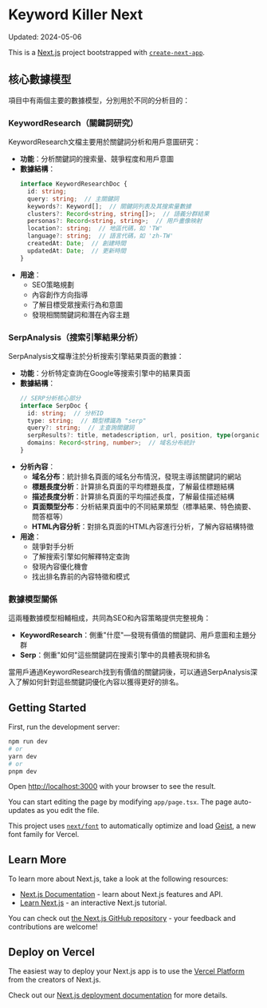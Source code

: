 # Keyword Killer Next

Updated: 2024-05-06

This is a [Next.js](https://nextjs.org) project bootstrapped with [`create-next-app`](https://nextjs.org/docs/app/api-reference/cli/create-next-app).

## 核心數據模型

項目中有兩個主要的數據模型，分別用於不同的分析目的：

### KeywordResearch（關鍵詞研究）

KeywordResearch文檔主要用於關鍵詞分析和用戶意圖研究：

- **功能**：分析關鍵詞的搜索量、競爭程度和用戶意圖
- **數據結構**：
  ```typescript
  interface KeywordResearchDoc {
    id: string;
    query: string;  // 主關鍵詞
    keywords?: Keyword[];  // 關鍵詞列表及其搜索量數據
    clusters?: Record<string, string[]>;  // 語義分群結果
    personas?: Record<string, string>;  // 用戶畫像映射
    location?: string;  // 地區代碼，如 'TW'
    language?: string;  // 語言代碼，如 'zh-TW'
    createdAt: Date;  // 創建時間
    updatedAt: Date;  // 更新時間
  }
  ```
- **用途**：
  - SEO策略規劃
  - 內容創作方向指導
  - 了解目標受眾搜索行為和意圖
  - 發現相關關鍵詞和潛在內容主題

### SerpAnalysis（搜索引擎結果分析）

SerpAnalysis文檔專注於分析搜索引擎結果頁面的數據：

- **功能**：分析特定查詢在Google等搜索引擎中的結果頁面
- **數據結構**：
  ```typescript
  // SERP分析核心部分
  interface SerpDoc {
    id: string;  // 分析ID
    type: string;  // 類型標識為 "serp"
    query?: string;  // 主查詢關鍵詞
    serpResults?: title, metadescription, url, position, type(organic / ads), device(mobile/ desktop)
    domains: Record<string, number>;  // 域名分布統計
  }
  ```
- **分析內容**：
  - **域名分布**：統計排名頁面的域名分布情況，發現主導該關鍵詞的網站
  - **標題長度分析**：計算排名頁面的平均標題長度，了解最佳標題結構
  - **描述長度分析**：計算排名頁面的平均描述長度，了解最佳描述結構
  - **頁面類型分布**：分析結果頁面中的不同結果類型（標準結果、特色摘要、問答框等）
  - **HTML內容分析**：對排名頁面的HTML內容進行分析，了解內容結構特徵
- **用途**：
  - 競爭對手分析
  - 了解搜索引擎如何解釋特定查詢
  - 發現內容優化機會
  - 找出排名靠前的內容特徵和模式

### 數據模型關係

這兩種數據模型相輔相成，共同為SEO和內容策略提供完整視角：

- **KeywordResearch**：側重"什麼"—發現有價值的關鍵詞、用戶意圖和主題分群
- **Serp**：側重"如何"這些關鍵詞在搜索引擎中的具體表現和排名

當用戶通過KeywordResearch找到有價值的關鍵詞後，可以通過SerpAnalysis深入了解如何針對這些關鍵詞優化內容以獲得更好的排名。

## Getting Started

First, run the development server:

```bash
npm run dev
# or
yarn dev
# or
pnpm dev
```

Open [http://localhost:3000](http://localhost:3000) with your browser to see the result.

You can start editing the page by modifying `app/page.tsx`. The page auto-updates as you edit the file.

This project uses [`next/font`](https://nextjs.org/docs/app/building-your-application/optimizing/fonts) to automatically optimize and load [Geist](https://vercel.com/font), a new font family for Vercel.

## Learn More

To learn more about Next.js, take a look at the following resources:

- [Next.js Documentation](https://nextjs.org/docs) - learn about Next.js features and API.
- [Learn Next.js](https://nextjs.org/learn) - an interactive Next.js tutorial.

You can check out [the Next.js GitHub repository](https://github.com/vercel/next.js) - your feedback and contributions are welcome!

## Deploy on Vercel

The easiest way to deploy your Next.js app is to use the [Vercel Platform](https://vercel.com/new?utm_medium=default-template&filter=next.js&utm_source=create-next-app&utm_campaign=create-next-app-readme) from the creators of Next.js.

Check out our [Next.js deployment documentation](https://nextjs.org/docs/app/building-your-application/deploying) for more details.
